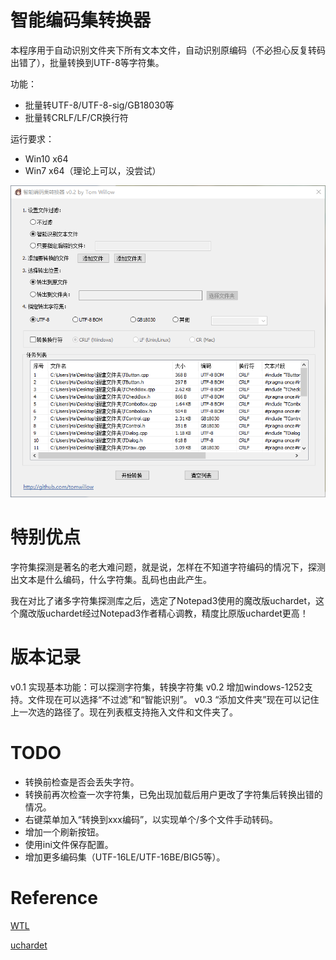 # 智能编码集转换器
本程序用于自动识别文件夹下所有文本文件，自动识别原编码（不必担心反复转码出错了），批量转换到UTF-8等字符集。

功能：
* 批量转UTF-8/UTF-8-sig/GB18030等
* 批量转CRLF/LF/CR换行符

运行要求：
* Win10 x64
* Win7 x64（理论上可以，没尝试）

![img](snapshot/v0.2.png "截图")

# 特别优点
字符集探测是著名的老大难问题，就是说，怎样在不知道字符编码的情况下，探测出文本是什么编码，什么字符集。乱码也由此产生。

我在对比了诸多字符集探测库之后，选定了Notepad3使用的魔改版uchardet，这个魔改版uchardet经过Notepad3作者精心调教，精度比原版uchardet更高！

# 版本记录
v0.1 实现基本功能：可以探测字符集，转换字符集
v0.2 增加windows-1252支持。文件现在可以选择“不过滤”和“智能识别”。
v0.3 “添加文件夹”现在可以记住上一次选的路径了。现在列表框支持拖入文件和文件夹了。

# TODO
* 转换前检查是否会丢失字符。
* 转换前再次检查一次字符集，已免出现加载后用户更改了字符集后转换出错的情况。
* 右键菜单加入“转换到xxx编码”，以实现单个/多个文件手动转码。
* 增加一个刷新按钮。
* 使用ini文件保存配置。
* 增加更多编码集（UTF-16LE/UTF-16BE/BIG5等）。

# Reference

[WTL](https://sourceforge.net/projects/wtl)

[uchardet](https://github.com/freedesktop/uchardet)
